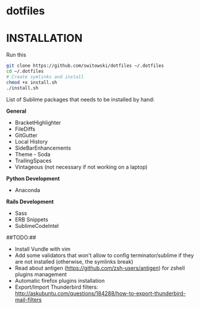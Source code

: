 dotfiles
========

# INSTALLATION

Run this
```sh
git clone https://github.com/switowski/dotfiles ~/.dotfiles
cd ~/.dotfiles
# Create symlinks and install
chmod +x install.sh
./install.sh
```

List of Sublime packages that needs to be installed by hand:

**General**
* BracketHighlighter
* FileDiffs
* GitGutter
* Local History
* SideBarEnhancements
* Theme - Soda
* TrailingSpaces
* Vintageous (not necessary if not working on a laptop)

**Python Development**
* Anaconda

**Rails Development**
* Sass
* ERB Snippets
* SublimeCodeIntel

##TODO:##
* Install Vundle with vim
* Add some validators that won't allow to config terminator/sublime if they are not installed (otherwise, the symlinks break)
* Read about antigen (https://github.com/zsh-users/antigen) for zshell plugins management
* Automatic firefox plugins installation
* Export/Import Thunderbird filters: http://askubuntu.com/questions/184288/how-to-export-thunderbird-mail-filters
